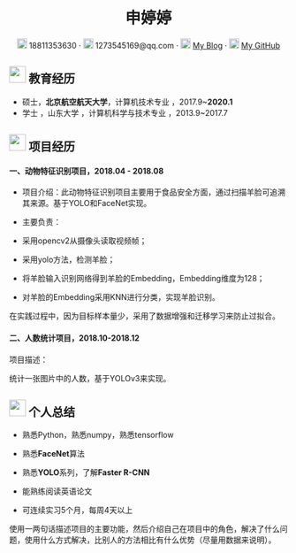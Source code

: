  <center>
     <h1>申婷婷</h1>
     <div>
         <span>
             <img src="assets/phone-solid.svg" width="18px">
             18811353630
         </span>
         ·
         <span>
             <img src="assets/envelope-solid.svg" width="18px">
             1273545169@qq.com
         </span>
         ·
         <span>
             <img src="assets/rss-solid.svg" width="18px">
             <a href="https://blog.csdn.net/baidu_27643275">My Blog</a>
         </span>
       ·
         <span>
             <img src="assets/github-brands.svg" width="18px">
             <a href="https://github.com/1273545169">My GitHub</a>
         </span>
     </div>
 </center>
 

## <img src="assets/graduation-cap-solid.svg" width="30px"> 教育经历

- 硕士，**北京航空航天大学**，计算机技术专业 ，2017.9~**2020.1**
- 学士 ，山东大学 ，计算机科学与技术专业 ，2013.9~2017.7


## <img src="assets/project-diagram-solid.svg" width="30px"> 项目经历

#### 一、动物特征识别项目，2018.04 - 2018.08

- 项目介绍：此动物特征识别项目主要用于食品安全方面，通过扫描羊脸可追溯其来源。基于YOLO和FaceNet实现。

- 主要负责：

 - 采用opencv2从摄像头读取视频帧； 

 - 采用yolo方法，检测羊脸；

 - 将羊脸输入识别网络得到羊脸的Embedding，Embedding维度为128；

 - 对羊脸的Embedding采用KNN进行分类，实现羊脸识别。

在实践过程中，因为目标样本量少，采用了数据增强和迁移学习来防止过拟合。
  
#### 二、人数统计项目，2018.10-2018.12
  
  项目描述： 
  
统计一张图片中的人数，基于YOLOv3来实现。


 ## <img src="assets/info-circle-solid.svg" width="30px"> 个人总结

 - 熟悉Python，熟悉numpy，熟悉tensorflow 
 
 - 熟悉**FaceNet**算法 
 
 - 熟悉**YOLO**系列，了解**Faster R-CNN**  
 
 - 能熟练阅读英语论文
 
 - 可连续实习5个月，每周4天以上

  

  使用一两句话描述项目的主要功能，然后介绍自己在项目中的角色，解决了什么问题，使用什么方式解决，比别人的方法相比有什么优势（尽量用数据来说明）。


